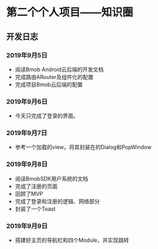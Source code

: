 # 第二个个人项目——知识圈

## 开发日志

### 2019年9月5日

- 阅读Bmob Android云后端的开发文档
- 完成路由ARouter及组件化的配置
- 完成项目Bmob云后端的配置

### 2019年9月6日

- 今天只完成了登录的界面。

### 2019年9月7日

- 参考一个加载的view，将其封装在的Dialog和PopWindow

### 2019年9月8日

- 阅读BmobSDK用户系统的文档
- 完成了注册的页面
- 回顾了MVP
- 完成了登录和注册的逻辑、网络部分
- 封装了一个Toast

### 2019年9月9日

- 搭建好主页的导航栏和四个Module，并实现跳转
